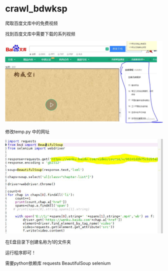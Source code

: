 # crawl_bdwksp
爬取百度文库中的免费视频

找到百度文库中需要下载的系列视频


![Image text](https://github.com/reason519/crawl_bdwksp/blob/master/img/%E6%96%87%E5%BA%93%E4%B8%AD%E7%9A%84%E7%B3%BB%E5%88%97%E8%A7%86%E9%A2%91.JPG)
      
修改temp.py 中的网址


![Image text](https://github.com/reason519/crawl_bdwksp/blob/master/img/%E7%BD%91%E5%9D%80%E4%BF%AE%E6%94%B9%E4%BD%8D%E7%BD%AE.JPG)

在E盘目录下创建名称为1的文件夹

运行程序即可！

需要python依赖库
requests
BeautifulSoup
selenium

